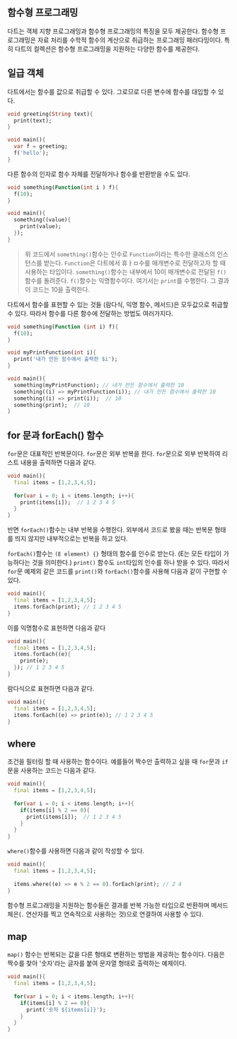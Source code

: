 ## 함수형 프로그래밍

다트는 객체 지향 프로그래밍과 함수형 프로그래밍의 특징을 모두 제공한다. 함수형 프로그래밍은 자료 처리를 수학적 함수의 계산으로 취급하는 프로그래밍 패러다밍이다. 특히 다트의 컬렉션은 함수형 프로그래밍을 지원하는 다양한 함수를 제공한다.

## 일급 객체

다트에서는 함수를 값으로 취급할 수 있다. 그로므로 다른 변수에 함수를 대입할 수 있다.

```dart
void greeting(String text){
  print(text);
}

void main(){
  var f = greeting;
  f('hello');
}
```

다른 함수의 인자로 함수 자체를 전달하거나 함수를 반환받을 수도 있다.

```dart
void something(Function(int i ) f){
  f(10);
}

void main(){
  something((value){
    print(value);
  });
}
```

> 위 코드에서 `something()`함수는 인수로 `Function`이라는 특수한 클래스의 인스턴스를 받는다. `Function`은 다트에서 휴ㅏㅁ수를 매개변수로 전달하고자 할 때 사용하는 타입이다. `something()`함수는 내부에서 10이 매개변수로 전달된 `f()` 함수를 돌려준다. `f()`함수는 익명함수이다. 여기서는 `print`를 수행한다. 그 결과 이 코드는 10을 출력한다.

다트에서 함수를 표현할 수 있는 것들 (람다식, 익명 함수, 메서드)은 모두값으로 취급할 수 있다. 따라서 함수를 다른 함수에 전달하는 방법도 여러가지다.

```dart
void something(Function (int i) f){
  f(10);
}

void myPrintFunction(int i){
  print('내가 만든 함수에서 출력한 $i');
}

void main(){
  something(myPrintFunction); // 내가 만든 함수에서 출력한 10
  something((i) => myPrintFunction(i)); // 내가 만든 함수에서 출력한 10
  something((i) => print(i));  // 10
  something(print);  // 10
}
```



## for 문과 forEach() 함수

`for`문은 대표적인 반복문이다. `for`문은 외부 반복을 한다. `for`문으로 외부 반복하여 리스트 내용을 출력하면 다음과 같다.

```dart
void main(){
  final items = [1,2,3,4,5];
  
  for(var i = 0; i < items.length; i++){
    print(items[i]);  // 1 2 3 4 5
  }
}
```

반면 `forEach()`함수는 내부 반복을 수행한다. 외부에서 코드로 봤을 때는 반복문 형태를 띄지 않지만 내부적으로는 반복을 하고 있다.

`forEach()`함수는 `(E element) {}` 형태의 함수를 인수로 받는다. (E는 모든 타입이 가능하다는 것을 의미한다.) `print()` 함수도 `int`타입의 인수를 하나 받을 수 있다. 따라서 `for`문 예제외 같은 코드를 `print()`와 `forEach()`함수를 사용해 다음과 같이 구현할 수 있다.

```dart
void main(){
  final items = [1,2,3,4,5];
  items.forEach(print); // 1 2 3 4 5
}
```

이를 익명함수로 표현하면 다음과 같다

```dart
void main(){
  final items = [1,2,3,4,5];
  items.forEach((e){
    print(e);
  }); // 1 2 3 4 5
}
```

람다식으로 표현하면 다음과 같다.

```dart
void main(){
  final items = [1,2,3,4,5];
  items.forEach((e) => print(e)); // 1 2 3 4 5
}
```



## where

조건을 필터링 할 때 사용하는 함수이다. 예를들어 짝수만 출력하고 싶을 때 `for`문과 `if`문을 사용하는 코드는 다음과 같다.

```dart
void main(){
  final items = [1,2,3,4,5];
  
  for(var i = 0; i < items.length; i++){
    if(items[i] % 2 == 0){
      print(items[i]);  // 1 2 3 4 5  
    }
  }
}
```

`where()`함수를 사용하면 다음과 같이 작성할 수 있다.

```dart
void main(){
  final items = [1,2,3,4,5];
  
  items.where((e) => e % 2 == 0).forEach(print); // 2 4
}
```

함수형 프로그래밍을 지원하는 함수들은 결과를 반복 가능한 타입으로 반환하며 메서드 체은(`.` 연산자를 찍고 연속적으로 사용하는 것)으로 연결하여 사용할 수 있다.



## map

`map()` 함수는 반복되는 값을 다른 형태로 변환하는 방법을 제공하는 함수이다. 다음은 짝수를 찾아 '숫자'라는 글자를 붙여 문자열 형태로 출력하는 예제이다.

```dart
void main(){
  final items = [1,2,3,4,5];
  
  for(var i = 0; i < items.length; i++){
    if(items[i] % 2 == 0){
      print('숫자 ${items[i]}');
    }
  }
}
```



